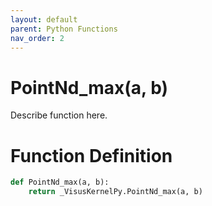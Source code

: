 ```yaml
---
layout: default
parent: Python Functions
nav_order: 2
---
```


# PointNd_max(a, b)

Describe function here.

# Function Definition

```python
def PointNd_max(a, b):
    return _VisusKernelPy.PointNd_max(a, b)
```
